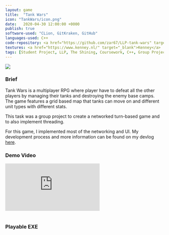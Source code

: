 ```yaml
---
layout: game
title:  "Tank Wars"
icon: "TankWars/icon.png"
date:   2020-04-30 12:00:00 +0000
publish: true
software-used: "CLion, GitKraken, GitHub"
languages-used: C++
code-repository: <a href="https://github.com/zar67/LLP-tank-wars" target="_blank">GitHub</a>
textures: <a href="https://www.kenney.nl/" target="_blank">Kenney</a>
tags: [Student Project, LLP, The Shining, Coursework, C++, Group Project]
---
```


<img src="{{ site.baseurl }}/assets/TankWars/game_screenshot.png"/>

<h3>Brief</h3>

Tank Wars is a multiplayer RPG where player have to defeat all the other players by managing their tanks and destroying the enemy base camps. The game features a grid based map that tanks can move on and different unit types with different stats.

This task was a group project to create a networked turn-based game and to also implement threading.

For this game, I implemented most of the networking and UI. My development process and more information can be found on my devlog <a href="https://zar67.github.io/Portfolio/blog.html#Tank%20Wars%20Devlog">here</a>.

<h3>Demo Video</h3>
<div class="iframe-container">
<iframe src="https://www.youtube.com/embed/zkCfj4FR3hE" frameborder="0" allowfullscreen></iframe>
</div>

<br>
<h3>Playable EXE</h3>
<a class="page-link" target="_blank" href="{{site.baseurl}}/assets/TankWars/TankWars.zip"><i class="fas fa-file-archive fa-3x nav-image"></i></a>